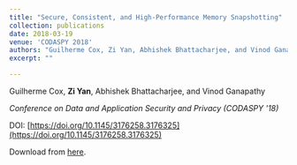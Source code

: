 ```yaml
---
title: "Secure, Consistent, and High-Performance Memory Snapshotting"
collection: publications
date: 2018-03-19
venue: 'CODASPY 2018'
authors: "Guilherme Cox, Zi Yan, Abhishek Bhattacharjee, and Vinod Ganapathy"
excerpt: ""

---
```


Guilherme Cox, **Zi Yan**, Abhishek Bhattacharjee, and Vinod Ganapathy

*Conference on Data and Application Security and Privacy (CODASPY '18)*

DOI: [https://doi.org/10.1145/3176258.3176325](https://doi.org/10.1145/3176258.3176325)

Download from [here](https://dl.acm.org/citation.cfm?id=3176325).
